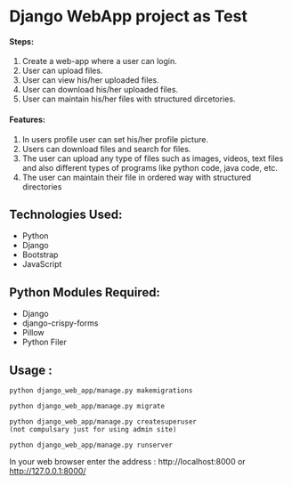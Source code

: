 # Django WebApp project as Test

<h4>Steps:</h4>
<ol>
    <li>Create a web-app where a user can login.</li>
    <li>User can upload files.</li>
    <li>User can view his/her uploaded files.</li>
    <li>User can download his/her uploaded files.</li>
    <li>User can maintain his/her files with structured dircetories.</li>
   
</ol>

<h4>Features:</h4>
<ol>
    <li>In users profile user can set his/her profile picture.</li>
    <li>Users can download files and search for files.</li>
    <li>The user can upload any type of files such as images, videos, text files and also different types of programs like python code, java code, etc.</li>
    <li>The user can maintain their file in ordered way with structured directories</li>
</ol>
    
<h2>Technologies Used:</h2>
<ul>
    <li>Python</li>
    <li>Django</li>
    <li>Bootstrap</li>
    <li>JavaScript</li>
</ul>
    
<h2>Python Modules Required:</h2>
<ul>
    <li>Django</li>
    <li>django-crispy-forms</li>
    <li>Pillow</li>
    <li>Python Filer</li>
</ul>

<h2>Usage :</h2>

    python django_web_app/manage.py makemigrations

    python django_web_app/manage.py migrate

    python django_web_app/manage.py createsuperuser
    (not compulsary just for using admin site)

    python django_web_app/manage.py runserver
    
   In your web browser enter the address : http://localhost:8000 or http://127.0.0.1:8000/
